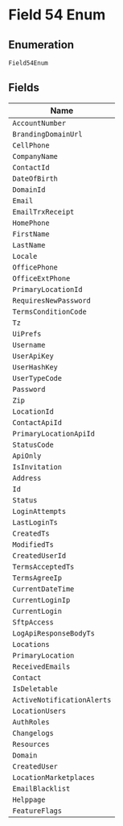 
# Field 54 Enum

## Enumeration

`Field54Enum`

## Fields

| Name |
|  --- |
| `AccountNumber` |
| `BrandingDomainUrl` |
| `CellPhone` |
| `CompanyName` |
| `ContactId` |
| `DateOfBirth` |
| `DomainId` |
| `Email` |
| `EmailTrxReceipt` |
| `HomePhone` |
| `FirstName` |
| `LastName` |
| `Locale` |
| `OfficePhone` |
| `OfficeExtPhone` |
| `PrimaryLocationId` |
| `RequiresNewPassword` |
| `TermsConditionCode` |
| `Tz` |
| `UiPrefs` |
| `Username` |
| `UserApiKey` |
| `UserHashKey` |
| `UserTypeCode` |
| `Password` |
| `Zip` |
| `LocationId` |
| `ContactApiId` |
| `PrimaryLocationApiId` |
| `StatusCode` |
| `ApiOnly` |
| `IsInvitation` |
| `Address` |
| `Id` |
| `Status` |
| `LoginAttempts` |
| `LastLoginTs` |
| `CreatedTs` |
| `ModifiedTs` |
| `CreatedUserId` |
| `TermsAcceptedTs` |
| `TermsAgreeIp` |
| `CurrentDateTime` |
| `CurrentLoginIp` |
| `CurrentLogin` |
| `SftpAccess` |
| `LogApiResponseBodyTs` |
| `Locations` |
| `PrimaryLocation` |
| `ReceivedEmails` |
| `Contact` |
| `IsDeletable` |
| `ActiveNotificationAlerts` |
| `LocationUsers` |
| `AuthRoles` |
| `Changelogs` |
| `Resources` |
| `Domain` |
| `CreatedUser` |
| `LocationMarketplaces` |
| `EmailBlacklist` |
| `Helppage` |
| `FeatureFlags` |

